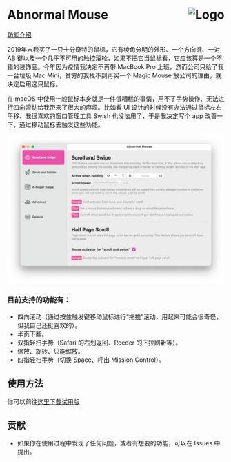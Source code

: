 # Abnormal Mouse <img alt="Logo" src="https://abnormalmouse.intii.com/image/icon.png" align="right" height="50">

[功能介绍](https://abnormalmouse.intii.com/zh-cn)

2019年末我买了一只十分奇特的鼠标，它有棱角分明的外形、一个方向键、一对 AB 键以及一个几乎不可用的触控滚轮，如果不把它当鼠标看，它应该算是一个不错的装饰品。今年因为疫情我决定不再带 MacBook Pro 上班，然而公司只给了我一台垃圾 Mac Mini，贫穷的我找不到再买一个 Magic Mouse 放公司的理由，就决定启用这只鼠标。

在 macOS 中使用一般鼠标本身就是一件很糟糕的事情，用不了手势操作、无法进行四向滚动给我带来了很大的麻烦。比如看 UI 设计的时候没有办法通过鼠标左右平移、我很喜欢的窗口管理工具 Swish 也没法用了，于是我决定写个 app 改善一下，通过移动鼠标去触发这些功能。

<img alt="Screenshot" src="screenshot.png">

### 目前支持的功能有：
- 四向滚动（通过按住触发键移动鼠标进行“拖拽”滚动，用起来可能会很奇怪，但我自己还挺喜欢的）。
- 半页下翻。
- 双指轻扫手势（Safari 的右划返回、Reeder 的下拉刷新等）。
- 缩放、旋转、只能缩放。
- 四指轻扫手势（切换 Space、呼出 Mission Control）。

## 使用方法

你可以前往[这里下载试用版](https://abnormalmouse.intii.com/zh-cn)

## 贡献

- 如果你在使用过程中发现了任何问题，或者有想要的功能，可以在 Issues 中提出。

